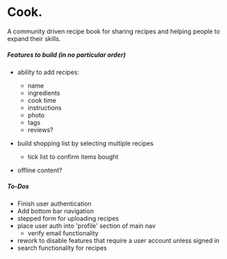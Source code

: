 # Cook.

A community driven recipe book for sharing recipes and helping people to expand their skills.

##### Features to build (in no particular order)

- ability to add recipes:
  - name
  - ingredients
  - cook time
  - instructions
  - photo
  - tags
  - reviews?

- build shopping list by selecting multiple recipes
  - tick list to confirm items bought

- offline content?


##### To-Dos

- Finish user authentication
- Add bottom bar navigation
- stepped form for uploading recipes
- place user auth into 'profile' section of main nav
  - verify email functionality
- rework to disable features that require a user account unless signed in
- search functionality for recipes
